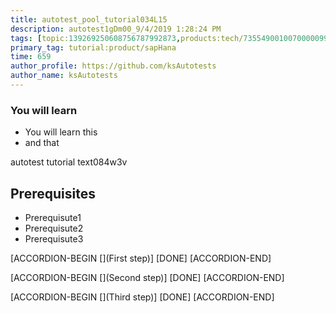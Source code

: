 ```yaml
---
title: autotest_pool_tutorial034L15
description: autotest1gDm00_9/4/2019 1:28:24 PM
tags: [topic:139269250608756787992873,products:tech/73554900100700000996,tutorial:experience/advanced]
primary_tag: tutorial:product/sapHana
time: 659
author_profile: https://github.com/ksAutotests
author_name: ksAutotests
---
```

### You will learn
- You will learn this
- and that

autotest tutorial text084w3v

## Prerequisites
- Prerequisute1
- Prerequisute2
- Prerequisute3

[ACCORDION-BEGIN [](First step)]
[DONE]
[ACCORDION-END]

[ACCORDION-BEGIN [](Second step)]
[DONE]
[ACCORDION-END]

[ACCORDION-BEGIN [](Third step)]
[DONE]
[ACCORDION-END]

